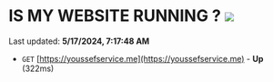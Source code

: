# IS MY WEBSITE RUNNING ? [![](https://img.shields.io/static/v1?label=Sponsor&message=%E2%9D%A4&logo=GitHub&color=%23fe8e86)](https://github.com/sponsors/<username>)

Last updated: **5/17/2024, 7:17:48 AM**

- `GET` [https://youssefservice.me](https://youssefservice.me) - **Up** (322ms)
